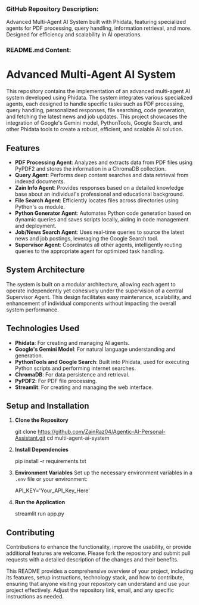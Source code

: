 
### GitHub Repository Description:

Advanced Multi-Agent AI System built with Phidata, featuring specialized agents for PDF processing, query handling, information retrieval, and more. Designed for efficiency and scalability in AI operations.

### README.md Content:

# Advanced Multi-Agent AI System

This repository contains the implementation of an advanced multi-agent AI system developed using Phidata. The system integrates various specialized agents, each designed to handle specific tasks such as PDF processing, query handling, personalized responses, file searching, code generation, and fetching the latest news and job updates. This project showcases the integration of Google's Gemini model, PythonTools, Google Search, and other Phidata tools to create a robust, efficient, and scalable AI solution.

## Features

- **PDF Processing Agent**: Analyzes and extracts data from PDF files using PyPDF2 and stores the information in a ChromaDB collection.
- **Query Agent**: Performs deep content searches and data retrieval from indexed documents.
- **Zain Info Agent**: Provides responses based on a detailed knowledge base about an individual's professional and educational background.
- **File Search Agent**: Efficiently locates files across directories using Python's `os` module.
- **Python Generator Agent**: Automates Python code generation based on dynamic queries and saves scripts locally, aiding in code management and deployment.
- **Job/News Search Agent**: Uses real-time queries to source the latest news and job postings, leveraging the Google Search tool.
- **Supervisor Agent**: Coordinates all other agents, intelligently routing queries to the appropriate agent for optimized task handling.

## System Architecture

The system is built on a modular architecture, allowing each agent to operate independently yet cohesively under the supervision of a central Supervisor Agent. This design facilitates easy maintenance, scalability, and enhancement of individual components without impacting the overall system performance.

## Technologies Used

- **Phidata**: For creating and managing AI agents.
- **Google's Gemini Model**: For natural language understanding and generation.
- **PythonTools and Google Search**: Built into Phidata, used for executing Python scripts and performing internet searches.
- **ChromaDB**: For data persistence and retrieval.
- **PyPDF2**: For PDF file processing.
- **Streamlit**: For creating and managing the web interface.

## Setup and Installation

1. **Clone the Repository**
  
   git clone https://github.com/ZainRaz04/Agentic-AI-Personal-Assistant.git
   cd multi-agent-ai-system
  

2. **Install Dependencies**

   pip install -r requirements.txt
   

3. **Environment Variables**
   Set up the necessary environment variables in a `.env` file or your environment:
   
   API_KEY='Your_API_Key_Here'
   

4. **Run the Application**
   
   streamlit run app.py
   

## Contributing

Contributions to enhance the functionality, improve the usability, or provide additional features are welcome. Please fork the repository and submit pull requests with a detailed description of the changes and their benefits.



This README provides a comprehensive overview of your project, including its features, setup instructions, technology stack, and how to contribute, ensuring that anyone visiting your repository can understand and use your project effectively. Adjust the repository link, email, and any specific instructions as needed.
